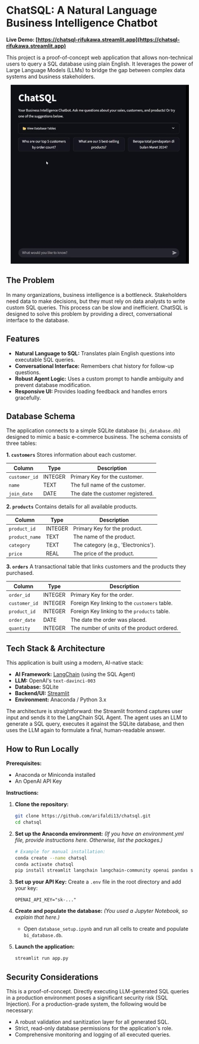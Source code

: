 # ChatSQL: A Natural Language Business Intelligence Chatbot

**Live Demo: [https://chatsql-rifukawa.streamlit.app](https://chatsql-rifukawa.streamlit.app)**

This project is a proof-of-concept web application that allows non-technical users to query a SQL database using plain English. It leverages the power of Large Language Models (LLMs) to bridge the gap between complex data systems and business stakeholders.

<p align="center">
  <img src="showcase.gif" />
</p>


## The Problem

In many organizations, business intelligence is a bottleneck. Stakeholders need data to make decisions, but they must rely on data analysts to write custom SQL queries. This process can be slow and inefficient. ChatSQL is designed to solve this problem by providing a direct, conversational interface to the database.


## Features

- **Natural Language to SQL:** Translates plain English questions into executable SQL queries.
- **Conversational Interface:** Remembers chat history for follow-up questions.
- **Robust Agent Logic:** Uses a custom prompt to handle ambiguity and prevent database modification.
- **Responsive UI:** Provides loading feedback and handles errors gracefully.

## Database Schema

The application connects to a simple SQLite database (`bi_database.db`) designed to mimic a basic e-commerce business. The schema consists of three tables:

**1. `customers`**
Stores information about each customer.

| Column      | Type    | Description                      |
|-------------|---------|----------------------------------|
| `customer_id` | INTEGER | Primary Key for the customer.    |
| `name`        | TEXT    | The full name of the customer.   |
| `join_date`   | DATE    | The date the customer registered.|

**2. `products`**
Contains details for all available products.

| Column         | Type    | Description                       |
|----------------|---------|-----------------------------------|
| `product_id`   | INTEGER | Primary Key for the product.      |
| `product_name` | TEXT    | The name of the product.          |
| `category`     | TEXT    | The category (e.g., 'Electronics'). |
| `price`        | REAL    | The price of the product.         |

**3. `orders`**
A transactional table that links customers and the products they purchased.

| Column      | Type    | Description                                  |
|-------------|---------|----------------------------------------------|
| `order_id`  | INTEGER | Primary Key for the order.                   |
| `customer_id` | INTEGER | Foreign Key linking to the `customers` table. |
| `product_id`  | INTEGER | Foreign Key linking to the `products` table.  |
| `order_date`  | DATE    | The date the order was placed.               |
| `quantity`    | INTEGER | The number of units of the product ordered.  |


## Tech Stack & Architecture

This application is built using a modern, AI-native stack:

- **AI Framework:** [LangChain](https://www.langchain.com/) (using the SQL Agent)
- **LLM:** OpenAI's `text-davinci-003`
- **Database:** SQLite
- **Backend/UI:** [Streamlit](https://streamlit.io/)
- **Environment:** Anaconda / Python 3.x

The architecture is straightforward: the Streamlit frontend captures user input and sends it to the LangChain SQL Agent. The agent uses an LLM to generate a SQL query, executes it against the SQLite database, and then uses the LLM again to formulate a final, human-readable answer.


## How to Run Locally

**Prerequisites:**
- Anaconda or Miniconda installed
- An OpenAI API Key

**Instructions:**
1.  **Clone the repository:**
    ```bash
    git clone https://github.com/arifaldi13/chatsql.git
    cd chatsql
    ```
2.  **Set up the Anaconda environment:**
    *(If you have an environment.yml file, provide instructions here. Otherwise, list the packages.)*
    ```bash
    # Example for manual installation:
    conda create --name chatsql
    conda activate chatsql
    pip install streamlit langchain langchain-community openai pandas sqlalchemy
    ```
3.  **Set up your API Key:**
    Create a `.env` file in the root directory and add your key:
    ```
    OPENAI_API_KEY="sk-..."
    ```
4.  **Create and populate the database:**
    *(You used a Jupyter Notebook, so explain that here.)*
    - Open `database_setup.ipynb` and run all cells to create and populate `bi_database.db`.

5.  **Launch the application:**
    ```bash
    streamlit run app.py
    ```

## Security Considerations

This is a proof-of-concept. Directly executing LLM-generated SQL queries in a production environment poses a significant security risk (SQL Injection). For a production-grade system, the following would be necessary:

- A robust validation and sanitization layer for all generated SQL.
- Strict, read-only database permissions for the application's role.
- Comprehensive monitoring and logging of all executed queries.
